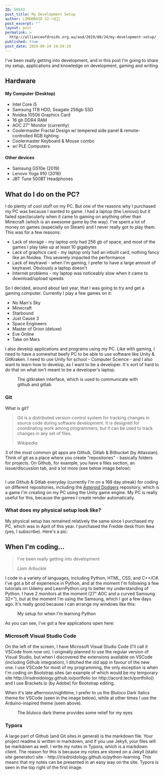 ```yaml
---
ID: 59543
post_title: My Development Setup
author: LIMODROID S2-rd🔭🔬
post_excerpt: ""
layout: post
permalink: >
  http://allianceofdroids.org.au/aod/2019/08/24/my-development-setup/
published: true
post_date: 2019-08-24 19:59:19
---
```

<!-- wp:paragraph -->
<p>I've been really getting into development, and in this post I'm going to share my setup, applications and knowledge on development, gaming and writing. </p>
<!-- /wp:paragraph -->

<!-- wp:heading -->
<h2>Hardware</h2>
<!-- /wp:heading -->

<!-- wp:heading {"level":4} -->
<h4>My Computer (Desktop)</h4>
<!-- /wp:heading -->

<!-- wp:list -->
<ul><li>Intel Core i5</li><li>Samsung 1TB HDD, Seagate 256gb SSD</li><li>Nvidea 1050ti Graphics Card</li><li>16 gb DDR4 RAM</li><li>AOC 27" Monitor (currently)</li><li>Coolermaster Fractal Design w/ tempered side panel &amp; remote-controlled RGB lighting</li><li>Coolermaster Keyboard &amp; Mouse combo</li><li>w/ PLE Computers</li></ul>
<!-- /wp:list -->

<!-- wp:heading {"level":4} -->
<h4>Other devices</h4>
<!-- /wp:heading -->

<!-- wp:list -->
<ul><li>Samsung GS10e (2019)</li><li>Lenovo Yoga 910 (2016)</li><li>JBT Tune 500BT Headphones</li></ul>
<!-- /wp:list -->

<!-- wp:heading -->
<h2>What do I do on the PC?</h2>
<!-- /wp:heading -->

<!-- wp:paragraph -->
<p>I do plenty of cool stuff on my PC. But one of the reasons why I purchased my PC was because I wanted to game. I had a laptop (the Lenovo) but it failed spectacularly when it came to gaming on anything other than Minecraft (which is an awesome game by the way). I've spent a lot of money on games (especially on Steam) and I never really got to play them. This was for a few reasons:</p>
<!-- /wp:paragraph -->

<!-- wp:list -->
<ul><li>Lack of storage - my laptop only had 256 gb of space, and most of the games I play take up at least 10 gigabytes</li><li>Lack of graphics card - my laptop only had an inbuilt card, nothing fancy like an Nvidea. This severely impacted the performance</li><li>Lack of keytravel - when I'm gaming, I prefer to have a large amount of keytravel. Obviously a laptop doesn't</li><li>Internet problems - my laptop was noticeably slow when it came to download/upload speeds</li></ul>
<!-- /wp:list -->

<!-- wp:paragraph -->
<p>So I decided, around about last year, that I was going to try and get a gaming computer. Currently I play a few games on it:</p>
<!-- /wp:paragraph -->

<!-- wp:list -->
<ul><li>No Man's Sky</li><li>Minecraft</li><li>Starbound</li><li>Just Cause 3</li><li>Space Engineers</li><li>Master of Orion (deluxe)</li><li>Eve Online</li><li>Take on Mars</li></ul>
<!-- /wp:list -->

<!-- wp:paragraph -->
<p>I also develop applications and programs using my PC. Like with gaming, I need to have a somewhat beefy PC to be able to use software like Unity &amp; GitKraken. I need to use Unity for school - Computer Science - and I also want to learn how to develop, as I want to be a developer. It's sort of hard to do that on what isn't meant to be a developer's laptop.</p>
<!-- /wp:paragraph -->

<!-- wp:image {"id":59548,"align":"center"} -->
<div class="wp-block-image"><figure class="aligncenter"><img src="http://allianceofdroids.org.au/wp-content/uploads/2019/08/img_606476.png" alt="" class="wp-image-59548"/><figcaption>The gitkraken interface, which is used to communicate with github and gitlab</figcaption></figure></div>
<!-- /wp:image -->

<!-- wp:heading {"level":3} -->
<h3>Git</h3>
<!-- /wp:heading -->

<!-- wp:paragraph -->
<p>What is git?</p>
<!-- /wp:paragraph -->

<!-- wp:quote -->
<blockquote class="wp-block-quote"><p> Git is a distributed version-control system for tracking changes  in source code during software development. It is designed for  coordinating work among programmers, but it can be used to track changes  in any set of files. </p><cite>Wikipedia</cite></blockquote>
<!-- /wp:quote -->

<!-- wp:paragraph -->
<p>3 of the most common git apps are Github, Gitlab &amp; Bitbucket (by Atlassian). Think of git as a place where you create "repositories" - basically folders for projects. On Github, for example, you have a files section, an issue/discussion tab, and a lot more (see below image below):</p>
<!-- /wp:paragraph -->

<!-- wp:image {"id":59554,"align":"center"} -->
<div class="wp-block-image"><figure class="aligncenter"><img src="http://allianceofdroids.org.au/wp-content/uploads/2019/08/53048332-597afc80-3449-11e9-899d-e1897031e70e-1024x700.png" alt="" class="wp-image-59554"/></figure></div>
<!-- /wp:image -->

<!-- wp:paragraph -->
<p>I use Github &amp; Gitlab everyday (currently I'm on a 168 day streak) for coding on different repositories, including the <a href="http://github.com/irisdroidology/unityballs">Asteroid Dodgers</a> repository, which is a game I'm creating on my PC using the Unity game engine. My PC is really useful for this, because the games I create render automatically. </p>
<!-- /wp:paragraph -->

<!-- wp:heading {"level":3} -->
<h3>What does my physical setup look like?</h3>
<!-- /wp:heading -->

<!-- wp:paragraph -->
<p>My physical setup has remained relatively the same since I purchased my PC, which was in April of this year. I purchased the Fredde desk from Ikea (yes, I subscribe). Here's a pic: </p>
<!-- /wp:paragraph -->

<!-- wp:heading -->
<h2>When I'm coding...</h2>
<!-- /wp:heading -->

<!-- wp:quote -->
<blockquote class="wp-block-quote"><p> I've been really getting into development </p><cite>Liam Arbuckle</cite></blockquote>
<!-- /wp:quote -->

<!-- wp:paragraph -->
<p>I code in a variety of languages, including Python, HTML, CSS, and C++/C#. I've got a bit of experience in Python, and at the moment I'm following a few tutorials on Udemy and LearnPython.org to better my understanding of Python. I have 2 monitors at the moment (27" AOC and a curved Samsung 32+"), but at the moment I'm using the Samsung, which I got a few days ago. It's really good because I can arrange my windows like this:</p>
<!-- /wp:paragraph -->

<!-- wp:image {"id":59580,"align":"center"} -->
<div class="wp-block-image"><figure class="aligncenter"><img src="http://allianceofdroids.org.au/wp-content/uploads/2019/08/DevStudio-1024x429.png" alt="" class="wp-image-59580"/><figcaption>My setup for when I'm learning Python</figcaption></figure></div>
<!-- /wp:image -->

<!-- wp:paragraph -->
<p>As you can see, I've got a few applications open here:</p>
<!-- /wp:paragraph -->

<!-- wp:heading {"level":3} -->
<h3>Microsoft Visual Studio Code</h3>
<!-- /wp:heading -->

<!-- wp:paragraph -->
<p>On the left of the screen, I have Microsoft Visual Studio Code (I'll call it VSCode from now on). I originally planned to use the regular version of Visual Studio, but when I discovered the extensions available on VSCode (including Github integration), I ditched the old app in favour of the new one. I use VSCode for most of my programming, the only exception is when I'm coding on Bootstrap sites (an example of which would be my temporary site http://irisdroidology.github.io/portfolio (or http://acord.tech/portfolio)) and I use Brackets.io (by Adobe) for Bootstrap editing.</p>
<!-- /wp:paragraph -->

<!-- wp:paragraph -->
<p>When it's late afternoon/nighttime, I prefer to us the Bluloco Dark Italics theme for VSCode (seen in the image below), while at other times I use the Arduino-inspired theme (seen above).</p>
<!-- /wp:paragraph -->

<!-- wp:image {"id":59583,"align":"center"} -->
<div class="wp-block-image"><figure class="aligncenter"><img src="http://allianceofdroids.org.au/wp-content/uploads/2019/08/DevStudio2-1024x429.png" alt="" class="wp-image-59583"/><figcaption>The bluloco dark theme provides some relief for my eyes</figcaption></figure></div>
<!-- /wp:image -->

<!-- wp:heading {"level":3} -->
<h3>Typora</h3>
<!-- /wp:heading -->

<!-- wp:paragraph -->
<p>A large part of Github (and Git sites in general) is the markdown file. Your project readme is written in markdown, and if you use Jekyll, your files will be markdown as well. I write my notes in Typora, which is a markdown client. The reason for this is because my notes are stored on a Jekyll (static site generator) site - http://irisdroidology.github.io/python-learning. This means that my notes can be presented in an easy way on the site. Typora is seen in the top right of the first image.</p>
<!-- /wp:paragraph -->